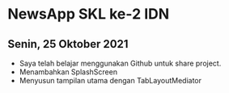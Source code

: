 # NewsApp SKL ke-2 IDN

## Senin, 25 Oktober 2021
*  Saya telah belajar menggunakan Github untuk share project.
*  Menambahkan SplashScreen
*  Menyusun tampilan utama dengan TabLayoutMediator
